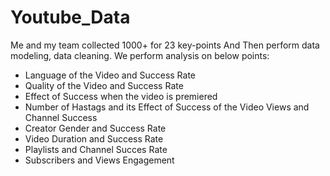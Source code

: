 # Youtube_Data
Me and my team collected 1000+ for 23 key-points
And Then perform data modeling, data cleaning.
We perform analysis on below points: 
* Language of the Video and Success Rate
* Quality of the Video and Success Rate
* Effect of Success when the video is premiered
* Number of Hastags and its Effect of Success of the Video Views and Channel Success
* Creator Gender and Success Rate
* Video Duration and Success Rate
* Playlists and Channel Succes Rate
* Subscribers and Views Engagement

